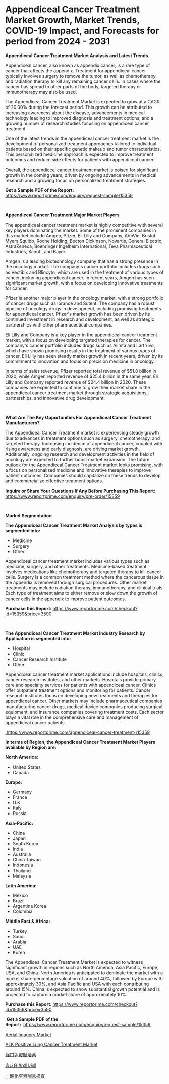 <p><h1>Appendiceal Cancer Treatment Market Growth, Market Trends, COVID-19 Impact, and Forecasts for period from 2024 - 2031</h1></p><p><strong>Appendiceal Cancer Treatment Market Analysis and Latest Trends</strong></p>
<p><p>Appendiceal cancer, also known as appendix cancer, is a rare type of cancer that affects the appendix. Treatment for appendiceal cancer typically involves surgery to remove the tumor, as well as chemotherapy and radiation therapy to kill any remaining cancer cells. In cases where the cancer has spread to other parts of the body, targeted therapy or immunotherapy may also be used.</p><p>The Appendiceal Cancer Treatment Market is expected to grow at a CAGR of 20.00% during the forecast period. This growth can be attributed to increasing awareness about the disease, advancements in medical technology leading to improved diagnosis and treatment options, and a growing number of research studies focusing on appendiceal cancer treatment.</p><p>One of the latest trends in the appendiceal cancer treatment market is the development of personalized treatment approaches tailored to individual patients based on their specific genetic makeup and tumor characteristics. This personalized medicine approach is expected to improve treatment outcomes and reduce side effects for patients with appendiceal cancer.</p><p>Overall, the appendiceal cancer treatment market is poised for significant growth in the coming years, driven by ongoing advancements in medical research and a growing focus on personalized treatment strategies.</p></p>
<p><strong>Get a Sample PDF of the Report:&nbsp;</strong> <a href="https://www.reportprime.com/enquiry/request-sample/15359">https://www.reportprime.com/enquiry/request-sample/15359</a></p>
<p>&nbsp;</p>
<p><strong>Appendiceal Cancer Treatment Major Market Players</strong></p>
<p><p>The appendiceal cancer treatment market is highly competitive with several key players dominating the market. Some of the prominent companies in this market include Amgen, Pfizer, Eli Lilly and Company, AbbVie, Bristol-Myers Squibb, Roche Holding, Becton Dickinson, Novartis, General Electric, AstraZeneca, Boehringer Ingelheim International, Teva Pharmaceutical Industries, Sanofi, and Bayer.</p><p>Amgen is a leading biotechnology company that has a strong presence in the oncology market. The company's cancer portfolio includes drugs such as Vectibix and Blincyto, which are used in the treatment of various types of cancer, including appendiceal cancer. In recent years, Amgen has seen significant market growth, with a focus on developing innovative treatments for cancer.</p><p>Pfizer is another major player in the oncology market, with a strong portfolio of cancer drugs such as Ibrance and Sutent. The company has a robust pipeline of oncology drugs in development, including promising treatments for appendiceal cancer. Pfizer's market growth has been driven by its continued investment in research and development, as well as strategic partnerships with other pharmaceutical companies.</p><p>Eli Lilly and Company is a key player in the appendiceal cancer treatment market, with a focus on developing targeted therapies for cancer. The company's cancer portfolio includes drugs such as Alimta and Lartruvo, which have shown promising results in the treatment of various types of cancer. Eli Lilly has seen steady market growth in recent years, driven by its commitment to innovation and focus on precision medicine in oncology.</p><p>In terms of sales revenue, Pfizer reported total revenue of $51.8 billion in 2020, while Amgen reported revenue of $25.4 billion in the same year. Eli Lilly and Company reported revenue of $24.4 billion in 2020. These companies are expected to continue to grow their market share in the appendiceal cancer treatment market through strategic acquisitions, partnerships, and innovative drug development.</p></p>
<p>&nbsp;</p>
<p><strong>What Are The Key Opportunities For Appendiceal Cancer Treatment Manufacturers?</strong></p>
<p><p>The Appendiceal Cancer Treatment market is experiencing steady growth due to advances in treatment options such as surgery, chemotherapy, and targeted therapy. Increasing incidence of appendiceal cancer, coupled with rising awareness and early diagnosis, are driving market growth. Additionally, ongoing research and development activities in the field of oncology are expected to further boost market expansion. The future outlook for the Appendiceal Cancer Treatment market looks promising, with a focus on personalized medicine and innovative therapies to improve patient outcomes. Companies should capitalize on these trends to develop and commercialize effective treatment options.</p></p>
<p><strong>Inquire or Share Your Questions If Any Before Purchasing This Report:</strong> <a href="https://www.reportprime.com/enquiry/pre-order/15359">https://www.reportprime.com/enquiry/pre-order/15359</a></p>
<p>&nbsp;</p>
<p><strong>Market Segmentation</strong></p>
<p><strong>The Appendiceal Cancer Treatment Market Analysis by types is segmented into:</strong></p>
<p><ul><li>Medicine</li><li>Surgery</li><li>Other</li></ul></p>
<p><p>Appendiceal cancer treatment market includes various types such as medicine, surgery, and other treatments. Medicine-based treatment involves medications like chemotherapy and targeted therapy to kill cancer cells. Surgery is a common treatment method where the cancerous tissue in the appendix is removed through surgical procedures. Other market treatments may include radiation therapy, immunotherapy, and clinical trials. Each type of treatment aims to either remove or slow down the growth of cancer cells in the appendix to improve patient outcomes.</p></p>
<p><strong>Purchase this Report:&nbsp;</strong><a href="https://www.reportprime.com/checkout?id=15359&price=3590">https://www.reportprime.com/checkout?id=15359&price=3590</a></p>
<p>&nbsp;</p>
<p><strong>The Appendiceal Cancer Treatment Market Industry Research by Application is segmented into:</strong></p>
<p><ul><li>Hospital</li><li>Clinic</li><li>Cancer Research Institute</li><li>Other</li></ul></p>
<p><p>Appendiceal cancer treatment market applications include hospitals, clinics, cancer research institutes, and other markets. Hospitals provide primary care and specialty services for patients with appendiceal cancer. Clinics offer outpatient treatment options and monitoring for patients. Cancer research institutes focus on developing new treatments and therapies for appendiceal cancer. Other markets may include pharmaceutical companies manufacturing cancer drugs, medical device companies producing surgical equipment, and insurance companies covering treatment costs. Each sector plays a vital role in the comprehensive care and management of appendiceal cancer patients.</p></p>
<p><a href="https://www.reportprime.com/appendiceal-cancer-treatment-r15359">&nbsp;https://www.reportprime.com/appendiceal-cancer-treatment-r15359</a></p>
<p><strong>In terms of Region, the Appendiceal Cancer Treatment Market Players available by Region are:</strong></p>
<p>
    <p> <strong> North America: </strong>
        <ul>
            <li>United States</li>
            <li>Canada</li>
        </ul>
        </p> 
    <p> <strong> Europe: </strong>
        <ul>
            <li>Germany</li>
            <li>France</li>
            <li>U.K.</li>
            <li>Italy</li>
            <li>Russia</li>
        </ul>
        </p> 
    <p> <strong> Asia-Pacific: </strong>
        <ul>
            <li>China</li>
            <li>Japan</li>
            <li>South Korea</li>
            <li>India</li>
            <li>Australia</li>
            <li>China Taiwan</li>
            <li>Indonesia</li>
            <li>Thailand</li>
            <li>Malaysia</li>
        </ul>
        </p> 
    <p> <strong> Latin America: </strong>
        <ul>
            <li>Mexico</li>
            <li>Brazil</li>
            <li>Argentina Korea</li>
            <li>Colombia</li>
        </ul>
        </p> 
    <p> <strong> Middle East & Africa: </strong>
        <ul>
            <li>Turkey</li>
            <li>Saudi</li>
            <li>Arabia</li>
            <li>UAE</li>
            <li>Korea</li>
        </ul>
    </p>
    </p>
<p><p>The Appendiceal Cancer Treatment Market is expected to witness significant growth in regions such as North America, Asia Pacific, Europe, USA, and China. North America is anticipated to dominate the market with a market share percentage valuation of around 40%, followed by Europe with approximately 30%, and Asia Pacific and USA with each contributing around 15%. China is expected to show substantial growth potential and is projected to capture a market share of approximately 10%.</p></p>
<p><strong>Purchase this Report: </strong><a href="https://www.reportprime.com/checkout?id=15359&price=3590">https://www.reportprime.com/checkout?id=15359&price=3590</a></p>
<p>&nbsp;<strong>Get a Sample PDF of the Report:&nbsp;&nbsp;</strong><a href="https://www.reportprime.com/enquiry/request-sample/15359">https://www.reportprime.com/enquiry/request-sample/15359</a></p>
<p><strong></strong></p>
<p><p><a href="https://github.com/RyleeBauch2023/Market-Research-Report-List-1/blob/main/aerial-imagery-market.md">Aerial Imagery Market</a></p><p><a href="https://github.com/AndreanneHane2023/Market-Research-Report-List-1/blob/main/alk-positive-lung-cancer-treatment-market.md">ALK Positive Lung Cancer Treatment Market</a></p><p><a href="https://github.com/FrancoWeber2023/Market-Research-Report-List-1/blob/main/203992481645.md">経口免疫賦活薬</a></p><p><a href="https://github.com/AidenReinger/Market-Research-Report-List-1/blob/main/815037376069.md">휴대용 발레 바레</a></p><p><a href="https://github.com/kegley4963/Market-Research-Report-List-1/blob/main/828716881644.md">一酸化窒素喘息検査</a></p></p>